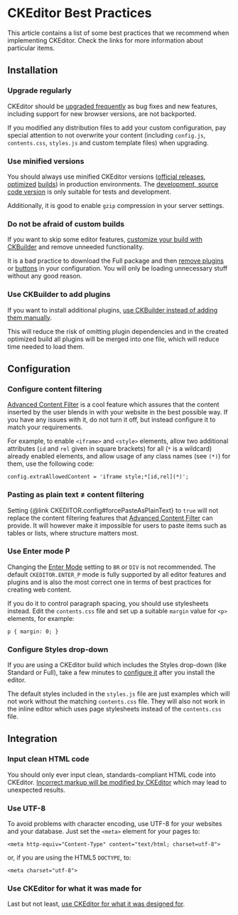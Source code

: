 # CKEditor Best Practices

This article contains a list of some best practices that we recommend when implementing CKEditor. Check the links for more information about particular items.

## Installation

### Upgrade regularly
CKEditor should be [upgraded frequently](#!/guide/dev_upgrade) as bug fixes and new features, including support for new browser versions, are not backported.

If you modified any distribution files to add your custom configuration, pay special attention to not overwrite your content (including `config.js`, `contents.css`, `styles.js` and custom template files) when upgrading.

### Use minified versions
You should always use minified CKEditor versions ([official releases](http://ckeditor.com/download), [optimized](http://ckeditor.com/builder) [builds](#!/guide/dev_build)) in production environments. The [development, source code version](#!/guide/dev_source) is only suitable for tests and development.

Additionally, it is good to enable `gzip` compression in your server settings.

### Do not be afraid of custom builds
If you want to skip some editor features, [customize your build with CKBuilder](http://ckeditor.com/builder) and remove unneeded functionality.

It is a bad practice to download the Full package and then [remove plugins](#!/api/CKEDITOR.config-cfg-removePlugins) or [buttons](#!/api/CKEDITOR.config-cfg-removeButtons) in your configuration. You will only be loading unnecessary stuff without any good reason.

### Use CKBuilder to add plugins
If you want to install additional plugins, [use CKBuilder instead of adding them manually](#!/guide/dev_plugins).

This will reduce the risk of omitting plugin dependencies and in the created optimized build all plugins will be merged into one file, which will reduce time needed to load them.

## Configuration

### Configure content filtering
[Advanced Content Filter](#!/guide/dev_advanced_content_filter) is a cool feature which assures that the content inserted by the user blends in with your website in the best possible way. If you have any issues with it, do not turn it off, but instead configure it to match your requirements.

For example, to enable `<iframe>` and `<style>` elements, allow two additional attributes (`id` and `rel` given in square brackets) for all (`*` is a wildcard) already enabled elements, and allow usage of any class names (see `(*)`) for them, use the following code:

	config.extraAllowedContent = 'iframe style;*[id,rel](*)';

### Pasting as plain text &ne; content filtering
Setting {@link CKEDITOR.config#forcePasteAsPlainText} to `true` will not replace the content filtering features that [Advanced Content Filter](#!/guide/dev_advanced_content_filter) can provide. It will however make it impossible for users to paste items such as tables or lists, where structure matters most.

### Use Enter mode P
Changing the [Enter Mode](#!/api/CKEDITOR.config-cfg-enterMode) setting to `BR` or `DIV` is not recommended. The default `CKEDITOR.ENTER_P` mode is fully supported by all editor features and plugins and is also the most correct one in terms of best practices for creating web content.

If you do it to control paragraph spacing, you should use stylesheets instead. Edit the `contents.css` file and set up a suitable `margin` value for `<p>` elements, for example:

	p { margin: 0; }

### Configure Styles drop-down
If you are using a CKEditor build which includes the Styles drop-down (like Standard or Full), take a few minutes to [configure it](#!/guide/dev_styles) after you install the editor.

The default styles included in the `styles.js` file are just examples which will not work without the matching `contents.css` file. They will also not work in the inline editor which uses page stylesheets instead of the `contents.css` file.

## Integration

### Input clean HTML code
You should only ever input clean, standards-compliant HTML code into CKEditor. [Incorrect markup will be modified by CKEditor](#!/guide/dev_basics-section-how-ckeditor-works) which may lead to unexpected results.

### Use UTF-8
To avoid problems with character encoding, use UTF-8 for your websites and your database. Just set the `<meta>` element for your pages to:

	<meta http-equiv="Content-Type" content="text/html; charset=utf-8">

or, if you are using the HTML5 `DOCTYPE`, to:

	<meta charset="utf-8">

### Use CKEditor for what it was made for
Last but not least, [use CKEditor for what it was designed for](#!/guide/dev_basics-section-what-ckeditor-is).